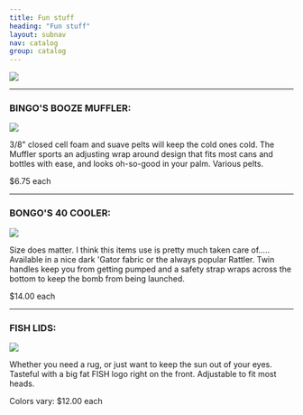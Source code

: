 ```yaml
---
title: Fun stuff
heading: "Fun stuff"
layout: subnav
nav: catalog
group: catalog
---
```



<div class="thumbnail pull-left">
  <img src="{{ "/pics/rwjt.jpeg" | prepend: site.baseurl }}">
</div>
<div class="clearfix"></div>

<hr />


<h3>
  BINGO'S BOOZE MUFFLER:
</h3>


<div class="thumbnail pull-left">
  <img src="{{ "/pics/Bingo.gif" | prepend: site.baseurl }}">
</div>
<p>
  3/8" closed cell foam and suave pelts will keep the cold ones cold. The Muffler sports an adjusting wrap around design that fits most cans and bottles with ease, and looks oh-so-good in your palm. Various pelts.
</p>
<p>
  <span class="label label-primary label-lg">$6.75 each</span>
</p>
<div class="clearfix"></div>


<hr />


<h3>
  BONGO'S 40 COOLER:
</h3>

<div class="thumbnail pull-left">
  <img src="{{ "/pics/bongos.jpeg" | prepend: site.baseurl }}">
</div>
<p>
  Size does matter. I think this items use is pretty much taken care of..... Available in a nice dark 'Gator fabric or the always popular Rattler. Twin handles keep you from getting pumped and a safety strap wraps across the bottom to keep the bomb from being launched.
</p>
<p>
  <span class="label label-primary label-lg">$14.00 each</span>
</p>
<div class="clearfix"></div>


<hr />


<h3>
  FISH LIDS:
</h3>


<div class="thumbnail pull-left">
  <img src="{{ "/pics/hat.gif" | prepend: site.baseurl }}">
</div>
<p>
  Whether you need a rug, or just want to keep the sun out of your eyes. Tasteful with a big fat FISH logo right on the front. Adjustable to fit most heads.
</p>
<p>
  Colors vary: 
  <span class="label label-primary label-lg">$12.00 each</span>
</p>
